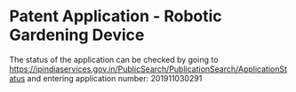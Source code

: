 # Patent Application - Robotic Gardening Device

The status of the application can be checked by going to https://ipindiaservices.gov.in/PublicSearch/PublicationSearch/ApplicationStatus and entering application number: 201911030291
